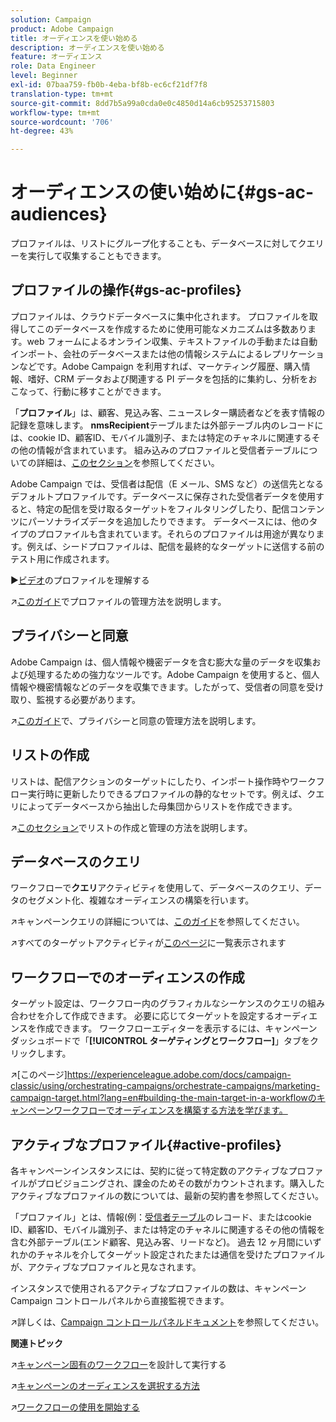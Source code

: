 ```yaml
---
solution: Campaign
product: Adobe Campaign
title: オーディエンスを使い始める
description: オーディエンスを使い始める
feature: オーディエンス
role: Data Engineer
level: Beginner
exl-id: 07baa759-fb0b-4eba-bf8b-ec6cf21df7f8
translation-type: tm+mt
source-git-commit: 8dd7b5a99a0cda0e0c4850d14a6cb95253715803
workflow-type: tm+mt
source-wordcount: '706'
ht-degree: 43%

---
```


# オーディエンスの使い始めに{#gs-ac-audiences}

プロファイルは、リストにグループ化することも、データベースに対してクエリーを実行して収集することもできます。

## プロファイルの操作{#gs-ac-profiles}

プロファイルは、クラウドデータベースに集中化されます。 プロファイルを取得してこのデータベースを作成するために使用可能なメカニズムは多数あります。web フォームによるオンライン収集、テキストファイルの手動または自動インポート、会社のデータベースまたは他の情報システムによるレプリケーションなどです。Adobe Campaign を利用すれば、マーケティング履歴、購入情報、嗜好、CRM データおよび関連する PI データを包括的に集約し、分析をおこなって、行動に移すことができます。

「**プロファイル**」は、顧客、見込み客、ニュースレター購読者などを表す情報の記録を意味します。
**nmsRecipient**&#x200B;テーブルまたは外部テーブル内のレコードには、cookie ID、顧客ID、モバイル識別子、または特定のチャネルに関連するその他の情報が含まれています。 組み込みのプロファイルと受信者テーブルについての詳細は、[このセクション](../dev/datamodel.md#ootb-profiles)を参照してください。

Adobe Campaign では、受信者は配信（E メール、SMS など）の送信先となるデフォルトプロファイルです。データベースに保存された受信者データを使用すると、特定の配信を受け取るターゲットをフィルタリングしたり、配信コンテンツにパーソナライズデータを追加したりできます。 データベースには、他のタイプのプロファイルも含まれています。それらのプロファイルは用途が異なります。例えば、シードプロファイルは、配信を最終的なターゲットに送信する前のテスト用に作成されます。

:arrow_forward:[ビデオ](https://video.tv.adobe.com/v/35611?quality=12)のプロファイルを理解する

:arrow_upper_right:[このガイド](https://experienceleague.adobe.com/docs/campaign-classic/using/getting-started/profile-management/about-profiles.html)でプロファイルの管理方法を説明します。

## プライバシーと同意

Adobe Campaign は、個人情報や機密データを含む膨大な量のデータを収集および処理するための強力なツールです。Adobe Campaign を使用すると、個人情報や機密情報などのデータを収集できます。したがって、受信者の同意を受け取り、監視する必要があります。

:arrow_upper_right:[このガイド](https://experienceleague.corp.adobe.com/docs/campaign-classic/using/getting-started/privacy/privacy-and-recommendations.html)で、プライバシーと同意の管理方法を説明します。


## リストの作成

リストは、配信アクションのターゲットにしたり、インポート操作時やワークフロー実行時に更新したりできるプロファイルの静的なセットです。例えば、クエリによってデータベースから抽出した母集団からリストを作成できます。

:arrow_upper_right:[このセクション](https://experienceleague.adobe.com/docs/campaign-classic/using/getting-started/profile-management/creating-and-managing-lists.html)でリストの作成と管理の方法を説明します。

## データベースのクエリ

ワークフローで&#x200B;**クエリ**&#x200B;アクティビティを使用して、データベースのクエリ、データのセグメント化、複雑なオーディエンスの構築を行います。

:arrow_upper_right:キャンペーンクエリの詳細については、[このガイド](https://experienceleague.adobe.com/docs/campaign-classic/using/automating-with-workflows/introduction/targeting-data.html)を参照してください。

:arrow_upper_right:すべてのターゲットアクティビティが[このページ](https://experienceleague.adobe.com/docs/campaign-classic/using/automating-with-workflows/targeting-activities/about-targeting-activities.html)に一覧表示されます

## ワークフローでのオーディエンスの作成

ターゲット設定は、ワークフロー内のグラフィカルなシーケンスのクエリの組み合わせを介して作成できます。 必要に応じてターゲットを設定するオーディエンスを作成できます。 ワークフローエディターを表示するには、キャンペーンダッシュボードで「**[!UICONTROL ターゲティングとワークフロー]**」タブをクリックします。

:arrow_upper_right:[このページ]https://experienceleague.adobe.com/docs/campaign-classic/using/orchestrating-campaigns/orchestrate-campaigns/marketing-campaign-target.html?lang=en#building-the-main-target-in-a-workflowのキャンペーンワークフローでオーディエンスを構築する方法を学びます。


## アクティブなプロファイル{#active-profiles}

各キャンペーンインスタンスには、契約に従って特定数のアクティブなプロファイルがプロビジョニングされ、課金のためその数がカウントされます。購入したアクティブなプロファイルの数については、最新の契約書を参照してください。

「プロファイル」とは、情報(例：[受信者テーブル](../dev/datamodel.md)のレコード、またはcookie ID、顧客ID、モバイル識別子、または特定のチャネルに関連するその他の情報を含む外部テーブル(エンド顧客、見込み客、リードなど)。 過去 12 ヶ月間にいずれかのチャネルを介してターゲット設定されたまたは通信を受けたプロファイルが、アクティブなプロファイルと見なされます。

インスタンスで使用されるアクティブなプロファイルの数は、キャンペーンCampaign コントロールパネルから直接監視できます。

:arrow_upper_right:詳しくは、[Campaign コントロールパネルドキュメント](https://docs.adobe.com/content/help/ja-JP/control-panel/using/performance-monitoring/active-profiles-monitoring.html)を参照してください。


**関連トピック**

:arrow_upper_right:[キャンペーン固有のワークフロー](https://experienceleague.adobe.com/docs/campaign-classic/using/automating-with-workflows/introduction/building-a-workflow.html)を設計して実行する

:arrow_upper_right:[キャンペーンのオーディエンスを選択する方法](https://experienceleague.adobe.com/docs/campaign-classic/using/orchestrating-campaigns/orchestrate-campaigns/marketing-campaign-target.html)

:arrow_upper_right:[ワークフローの使用を開始する](https://experienceleague.adobe.com/docs/campaign-classic/using/automating-with-workflows/introduction/about-workflows.html)
